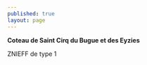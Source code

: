 ```yaml
---
published: true
layout: page
---
```



**Coteau de Saint Cirq du Bugue et des Eyzies**

ZNIEFF de type 1
